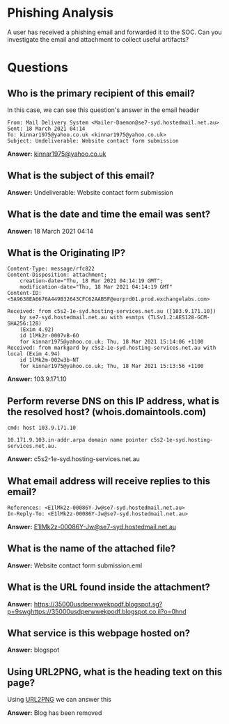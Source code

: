 # Phishing Analysis

A user has received a phishing email and forwarded it to the SOC. Can you investigate the email and attachment to collect useful artifacts? 

# Questions

## Who is the primary recipient of this email?

In this case, we can see this question's answer in the email header

```
From: Mail Delivery System <Mailer-Daemon@se7-syd.hostedmail.net.au>
Sent: 18 March 2021 04:14
To: kinnar1975@yahoo.co.uk <kinnar1975@yahoo.co.uk>
Subject: Undeliverable: Website contact form submission
```
**Answer:** kinnar1975@yahoo.co.uk 


## What is the subject of this email?

**Answer:** Undeliverable: Website contact form submission

## What is the date and time the email was sent?

**Answer:** 18 March 2021 04:14

## What is the Originating IP?


```
Content-Type: message/rfc822
Content-Disposition: attachment;
	creation-date="Thu, 18 Mar 2021 04:14:19 GMT";
	modification-date="Thu, 18 Mar 2021 04:14:19 GMT"
Content-ID: <5A9638EA6676A449B32643CFC62AAB5F@eurprd01.prod.exchangelabs.com>

Received: from c5s2-1e-syd.hosting-services.net.au ([103.9.171.10])
	by se7-syd.hostedmail.net.au with esmtps (TLSv1.2:AES128-GCM-SHA256:128)
	(Exim 4.92)
	id 1lMk2r-0007vB-6O
	for kinnar1975@yahoo.co.uk; Thu, 18 Mar 2021 15:14:06 +1100
Received: from markgard by c5s2-1e-syd.hosting-services.net.au with local (Exim 4.94)
	id 1lMk2m-002w3b-NT
	for kinnar1975@yahoo.co.uk; Thu, 18 Mar 2021 15:13:56 +1100
```
**Answer:** 103.9.171.10

## Perform reverse DNS on this IP address, what is the resolved host? (whois.domaintools.com)

```
cmd: host 103.9.171.10

10.171.9.103.in-addr.arpa domain name pointer c5s2-1e-syd.hosting-services.net.au.
```
**Answer:** c5s2-1e-syd.hosting-services.net.au

## What email address will receive replies to this email?

```
References: <E1lMk2z-00086Y-Jw@se7-syd.hostedmail.net.au>
In-Reply-To: <E1lMk2z-00086Y-Jw@se7-syd.hostedmail.net.au>
```
**Answer:** E1lMk2z-00086Y-Jw@se7-syd.hostedmail.net.au

## What is the name of the attached file? 

**Answer:** Website contact form submission.eml

## What is the URL found inside the attachment? 

**Answer:** https://35000usdperwwekpodf.blogspot.sg?p=9swghttps://35000usdperwwekpodf.blogspot.co.il?o=0hnd

## What service is this webpage hosted on?


**Answer:** blogspot

## Using URL2PNG, what is the heading text on this page? 

Using [URL2PNG](https://www.url2png.com/) we can answer this

**Answer:** Blog has been removed